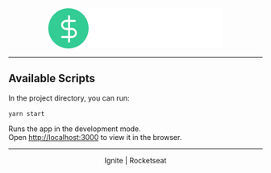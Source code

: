 <div align="center">
  <img src="src/assets/logo.svg">
</div>

<hr />

## Available Scripts

In the project directory, you can run:

```
yarn start
```

Runs the app in the development mode.\
Open [http://localhost:3000](http://localhost:3000) to view it in the browser.

<hr />

<p align="center">Ignite | Rocketseat</p>